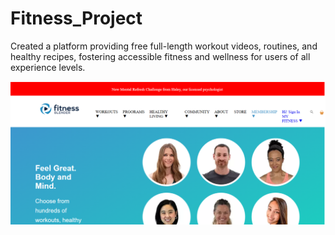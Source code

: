 # Fitness_Project
Created a platform providing free full-length workout videos, routines, and healthy recipes, fostering accessible fitness and wellness for users of all experience levels.

![image alt](https://github.com/parthosingh/Fitness_Project/blob/b06199c13d93337310fc5f2be095cea1975c7145/Screenshot%202025-04-10%20162441.png)
